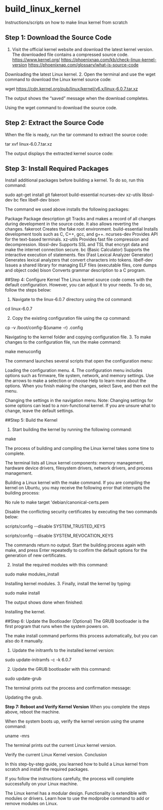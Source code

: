 # build_linux_kernel
Instructions/scripts on how to make linux kernel from scratch

## Step 1: Download the Source Code
1. Visit the official kernel website and download the latest kernel version. The downloaded file contains a compressed source code.
https://www.kernel.org/
https://phoenixnap.com/kb/check-linux-kernel-version
https://phoenixnap.com/glossary/what-is-source-code

Downloading the latest Linux kernel.
2. Open the terminal and use the wget command to download the Linux kernel source code:

wget https://cdn.kernel.org/pub/linux/kernel/v6.x/linux-6.0.7.tar.xz

The output shows the “saved” message when the download completes.

Using the wget command to download the source code.

## Step 2: Extract the Source Code
When the file is ready, run the tar command to extract the source code:

tar xvf linux-6.0.7.tar.xz

The output displays the extracted kernel source code:

## Step 3: Install Required Packages
Install additional packages before building a kernel. To do so, run this command:

sudo apt-get install git fakeroot build-essential ncurses-dev xz-utils libssl-dev bc flex libelf-dev bison

The command we used above installs the following packages:

Package	Package description
git  Tracks and makes a record of all changes during development in the source code. It also allows reverting the changes.
fakeroot  Creates the fake root environment.
build-essential  Installs development tools such as C, C++, gcc, and g++.
ncurses-dev	Provides API for the text-based terminals.
xz-utils	Provides fast file compression and decompression.
libssl-dev	Supports SSL and TSL that encrypt data and make the internet connection secure.
bc (Basic Calculator)	Supports the interactive execution of statements.
flex (Fast Lexical Analyzer Generator)	Generates lexical analyzers that convert characters into tokens.
libelf-dev	Issues a shared library for managing ELF files (executable files, core dumps and object code)
bison	Converts grammar description to a C program.


##Step 4: Configure Kernel
The Linux kernel source code comes with the default configuration. However, you can adjust it to your needs. To do so, follow the steps below:

1. Navigate to the linux-6.0.7 directory using the cd command:

cd linux-6.0.7

2. Copy the existing configuration file using the cp command:

cp -v /boot/config-$(uname -r) .config

Navigating to the kernel folder and copying configuration file.
3. To make changes to the configuration file, run the make command:

make menuconfig

The command launches several scripts that open the configuration menu:

Loading the configuration menu.
4. The configuration menu includes options such as firmware, file system, network, and memory settings. Use the arrows to make a selection or choose Help to learn more about the options. When you finish making the changes, select Save, and then exit the menu.

Changing the settings in the navigation menu.
Note: Changing settings for some options can lead to a non-functional kernel. If you are unsure what to change, leave the default settings.


##Step 5: Build the Kernel
1. Start building the kernel by running the following command:

make

The process of building and compiling the Linux kernel takes some time to complete.

The terminal lists all Linux kernel components: memory management, hardware device drivers, filesystem drivers, network drivers, and process management.

Building a Linux kernel with the make command.
If you are compiling the kernel on Ubuntu, you may receive the following error that interrupts the building process:

No rule to make target 'debian/canonical-certs.pem

Disable the conflicting security certificates by executing the two commands below:

scripts/config --disable SYSTEM_TRUSTED_KEYS

scripts/config --disable SYSTEM_REVOCATION_KEYS

The commands return no output. Start the building process again with make, and press Enter repeatedly to confirm the default options for the generation of new certificates.

2. Install the required modules with this command:

sudo make modules_install

Installing kernel modules.
3. Finally, install the kernel by typing:

sudo make install 

The output shows done when finished:

Installing the kernel.


##Step 6: Update the Bootloader (Optional)
The GRUB bootloader is the first program that runs when the system powers on.

The make install command performs this process automatically, but you can also do it manually.

1. Update the initramfs to the installed kernel version:

sudo update-initramfs -c -k 6.0.7

2. Update the GRUB bootloader with this command:

sudo update-grub

The terminal prints out the process and confirmation message:

Updating the grub.


**Step 7: Reboot and Verify Kernel Version**
When you complete the steps above, reboot the machine.

When the system boots up, verify the kernel version using the uname command:

uname -mrs

The terminal prints out the current Linux kernel version.

Verify the current Linux Kernel version.
Conclusion

In this step-by-step guide, you learned how to build a Linux kernel from scratch and install the required packages.

If you follow the instructions carefully, the process will complete successfully on your Linux machine.

The Linux kernel has a modular design. Functionality is extendible with modules or drivers. Learn how to use the modprobe command to add or remove modules on Linux.
